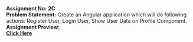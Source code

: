 **Assignment No:** **2C** <br/>
**Problem Statement:** Create an Angular application which will do following actions: Register User, Login User, Show User Data on Profile Component. <br/>
**Assignment Preview:** <br/>
[**Click Here**](https://youtu.be/De0V1kg_wUs)

